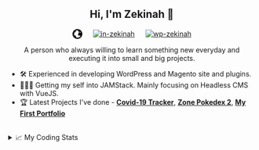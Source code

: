 <h2 align="center">Hi, I'm Zekinah 👋</h2>
<p align="center">
<a href="https://www.zekinahlecaros.com/" target="blank"><img align="center" src=https://raw.githubusercontent.com/iconic/open-iconic/master/svg/globe.svg alt="zekinalecaros.com" height="20" width="20" /></a>
&emsp;
<a href="https://ph.linkedin.com/in/zekinah" target="blank"><img align="center" src=https://cdn.jsdelivr.net/npm/simple-icons@3.0.1/icons/linkedin.svg alt="in-zekinah" height="20" width="20" /></a>
  &emsp;
<a href="https://profiles.wordpress.org/zekinah/" target="blank"><img align="center" src=https://cdn.jsdelivr.net/npm/simple-icons@3.0.1/icons/wordpress.svg alt="wp-zekinah" height="20" width="20" /></a>
</p>
<p align="center">
A person who always willing to learn something new everyday and executing it into small and big projects.
</p>

- 🛠 Experienced in developing WordPress and Magento site and plugins.
- 👩🏻‍💻 Getting my self into JAMStack. Mainly focusing on Headless CMS with VueJS.
- 🏆 Latest Projects I've done - **[Covid-19 Tracker](https://github.com/zekinah/pandemiccovid-19)**, **[Zone Pokedex 2](https://github.com/zekinah/zone-pokedex2)**, **[My First Portfolio](https://github.com/zekinah/iamzekinah)** 
<br><br>

<details>
    <summary>📈 My Coding Stats</summary>
<!--START_SECTION:waka-->
**I'm an Early 🐤** 

```text
🌞 Morning    68 commits     ██░░░░░░░░░░░░░░░░░░░░░░░   7.85% 
🌆 Daytime    437 commits    ████████████░░░░░░░░░░░░░   50.46% 
🌃 Evening    341 commits    █████████░░░░░░░░░░░░░░░░   39.38% 
🌙 Night      20 commits     ░░░░░░░░░░░░░░░░░░░░░░░░░   2.31%

```
📅 **I'm Most Productive on Wednesday** 

```text
Monday       128 commits    ███░░░░░░░░░░░░░░░░░░░░░░   14.78% 
Tuesday      130 commits    ███░░░░░░░░░░░░░░░░░░░░░░   15.01% 
Wednesday    135 commits    ████░░░░░░░░░░░░░░░░░░░░░   15.59% 
Thursday     112 commits    ███░░░░░░░░░░░░░░░░░░░░░░   12.93% 
Friday       128 commits    ███░░░░░░░░░░░░░░░░░░░░░░   14.78% 
Saturday     129 commits    ███░░░░░░░░░░░░░░░░░░░░░░   14.9% 
Sunday       104 commits    ███░░░░░░░░░░░░░░░░░░░░░░   12.01%

```


📊 **This Week I Spent My Time On** 

```text
💬 Programming Languages: 
Vue.js                   48 mins             ████████████████░░░░░░░░░   63.59% 
XML                      18 mins             ██████░░░░░░░░░░░░░░░░░░░   24.84% 
PHP                      5 mins              █░░░░░░░░░░░░░░░░░░░░░░░░   6.93% 
Markdown                 1 min               ░░░░░░░░░░░░░░░░░░░░░░░░░   2.13% 
JSON                     1 min               ░░░░░░░░░░░░░░░░░░░░░░░░░   1.76%

```

**I Mostly Code in PHP** 

```text
PHP                      25 repos            ██████████████░░░░░░░░░░░   56.82% 
JavaScript               5 repos             ██░░░░░░░░░░░░░░░░░░░░░░░   11.36% 
HTML                     5 repos             ██░░░░░░░░░░░░░░░░░░░░░░░   11.36% 
CSS                      5 repos             ██░░░░░░░░░░░░░░░░░░░░░░░   11.36% 
Vue                      4 repos             ██░░░░░░░░░░░░░░░░░░░░░░░   9.09%

```



<!--END_SECTION:waka-->
</details>
